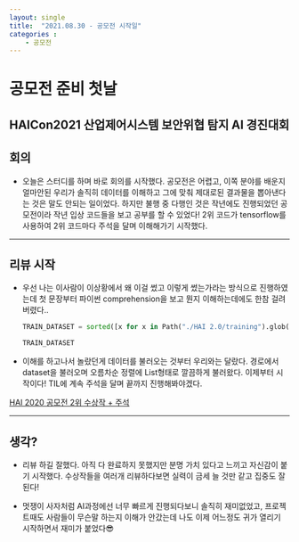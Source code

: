 ```yaml
---
layout: single
title:  "2021.08.30 - 공모전 시작일"
categories : 
    - 공모전
---
```


# 공모전 준비 첫날

## HAICon2021 산업제어시스템 보안위협 탐지 AI 경진대회

## 회의

- 오늘은 스터디를 하며 바로 회의를 시작했다. 공모전은 어렵고, 이쪽 분야를 배운지 얼마안된 우리가 솔직히 데이터를 이해하고 그에 맞춰 제대로된 결과물을 뽑아낸다는 것은 말도 안되는 일이었다. 하지만 불행 중 다행인 것은 작년에도 진행되었던 공모전이라 작년 입상 코드들을 보고 공부를 할 수 있었다! 2위 코드가 tensorflow를 사용하여 2위 코드마다 주석을 달며 이해해가기 시작했다.
 
---

## 리뷰 시작

- 우선 나는 이사람이 이상황에서 왜 이걸 썼고 이렇게 썼는가라는 방식으로 진행하였는데 첫 문장부터 파이썬 comprehension을 보고 뭔지 이해하는데에도 한참 걸려버렸다..

    ```python
    TRAIN_DATASET = sorted([x for x in Path("./HAI 2.0/training").glob("*.csv")]) 

    TRAIN_DATASET
    ```

- 이해를 하고나서 놀랐던게 데이터를 불러오는 것부터 우리와는 달랐다. 경로에서 dataset을 불러오며 오름차순 정렬에 List형태로 깔끔하게 불러왔다. 이제부터 시작이다! TIL에 계속 주석을 달며 끝까지 진행해봐야겠다.

[HAI 2020 공모전 2위 수상작 + 주석](https://github.com/jmsmg/TIL/blob/main/%EA%B3%B5%EB%AA%A8%EC%A0%84/%EC%88%98%EC%83%81%EC%9E%91/%5B2%EC%9C%84%5DSIlab.ipynb)

---
## 생각?

- 리뷰 하길 잘했다. 아직 다 완료하지 못했지만 분명 가치 있다고 느끼고 자신감이 붙기 시작했다. 수상작들을 여러개 리뷰하다보면 실력이 금세 늘 것만 같고 집중도 잘된다!

- 멋쟁이 사자처럼 AI과정에선 너무 빠르게 진행되다보니 솔직히 재미없었고, 프로젝트때도 사람들이 무슨말 하는지 이해가 안갔는데 나도 이제 어느정도 귀가 열리기 시작하면서 재미가 붙었다😎